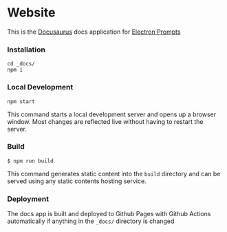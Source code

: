 # Website

This is the [Docusaurus](https://docusaurus.io/) docs application for [Electron Prompts](https://www.npmjs.com/package/electron-prompts)

### Installation

```
cd _docs/
npm i
```

### Local Development

```
npm start
```

This command starts a local development server and opens up a browser window. Most changes are reflected live without having to restart the server.

### Build

```
$ npm run build
```

This command generates static content into the `build` directory and can be served using any static contents hosting service.

### Deployment

The docs app is built and deployed to Github Pages with Github Actions automatically if anything in the `_docs/` directory is changed